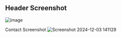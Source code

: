 ## Header Screenshot

![image](https://github.com/user-attachments/assets/431b545b-947f-4afa-92ee-2cd54b90a178)

Contact Screenshot 
![Screenshot 2024-12-03 141129](https://github.com/user-attachments/assets/7d17ecc2-935b-4b2c-9e7f-05bea8faca7b)

